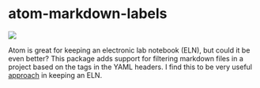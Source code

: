 # atom-markdown-labels

![](https://img.shields.io/badge/Status-WIP-blue.svg)

Atom is great for keeping an electronic lab notebook (ELN), but could it
be even better? This package adds support for filtering markdown files in
a project based on the tags in the YAML headers. I find this to be very
useful
[approach](https://macademic.org/2014/02/09/tags-or-folders-depends-on-the-file/)
in keeping an ELN. 
